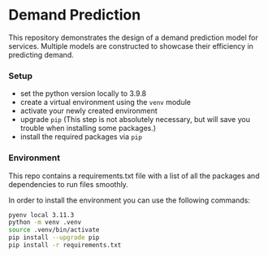 # Demand Prediction

This repository demonstrates the design of a demand prediction model for services. Multiple models are constructed to showcase their efficiency in predicting demand.

### Setup

* set the python version locally to 3.9.8
* create a virtual environment using the `venv` module
* activate your newly created environment 
* upgrade `pip` (This step is not absolutely necessary, but will save you trouble when installing some packages.)
* install the required packages via `pip`


### Environment

This repo contains a requirements.txt file with a list of all the packages and dependencies to run files smoothly. 


In order to install the environment you can use the following commands:

```bash
pyenv local 3.11.3
python -m venv .venv
source .venv/bin/activate
pip install --upgrade pip
pip install -r requirements.txt
```